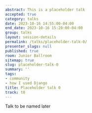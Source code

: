 ```yaml
---
abstract: This is a placeholder talk
accepted: true
category: talks
date: 2023-10-16 14:55:00-04:00
end_date: 2023-10-16 15:20:00-04:00
group: talks
layout: session-details
permalink: /talks/placeholder-talk-0/
presenter_slugs: null
published: true
room: Junior Ballroom
sitemap: true
slug: placeholder-talk-0
summary: ''
tags:
- community
- how I used Django
title: Placeholder talk 0
track: t0
---
```


Talk to be named later
